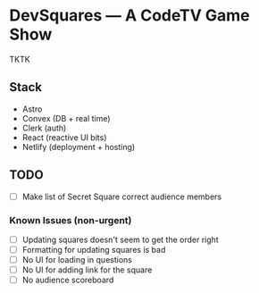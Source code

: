 # DevSquares — A CodeTV Game Show

TKTK

## Stack

- Astro
- Convex (DB + real time)
- Clerk (auth)
- React (reactive UI bits)
- Netlify (deployment + hosting)

## TODO

- [ ] Make list of Secret Square correct audience members

### Known Issues (non-urgent)

- [ ] Updating squares doesn't seem to get the order right
- [ ] Formatting for updating squares is bad
- [ ] No UI for loading in questions
- [ ] No UI for adding link for the square
- [ ] No audience scoreboard
